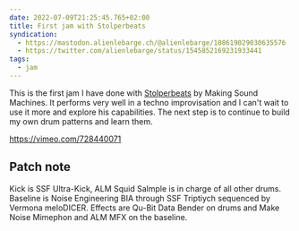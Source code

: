 ```yaml
---
date: 2022-07-09T21:25:45.765+02:00
title: First jam with Stolperbeats
syndication:
  - https://mastodon.alienlebarge.ch/@alienlebarge/108619029030635576
  - https://twitter.com/alienlebarge/status/1545852169231933441
tags:
  - jam
---
```

This is the first jam I have done with [Stolperbeats](https://makingsoundmachines.com/stolperbeats/) by Making Sound Machines. It performs very well in a techno improvisation and I can't wait to use it more and explore his capabilities. The next step is to continue to build my own drum patterns and learn them.

https://vimeo.com/728440071

## Patch note

Kick is SSF Ultra-Kick, ALM Squid Salmple is in charge of all other drums. Baseline is Noise Engineering BIA through SSF Triptiych sequenced by Vermona meloDICER.
Effects are Qu-Bit Data Bender on drums and Make Noise Mimephon and ALM MFX on the baseline.
